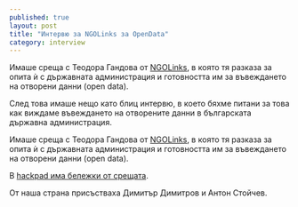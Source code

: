 ```yaml
---
published: true
layout: post
title: "Интервю за NGOLinks за OpenData"
category: interview
---
```


Имаше среща с Теодора Гандова от [NGOLinks](http://www.ngolinks.eu/),
в която тя разказа за опита ѝ с държавната администрация и готовността им за въвеждането на отворени данни (open data).

След това имаше нещо като блиц интервю, в което бяхме питани за това как виждаме въвеждането на отворените данни в българската държавна администрация.

Имаше среща с Теодора Гандова от [NGOLinks](http://www.ngolinks.eu/), в която тя разказа за опита ѝ с държавната администрация и готовността им за въвеждането на отворени данни (open data).

В [hackpad има бележки от срещата](https://obshtestvo.hackpad.com/-NGO-Links-O9RhSDogY4a).

От наша страна присъстваха Димитър Димитров и Антон Стойчев.